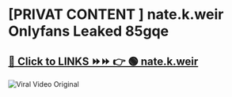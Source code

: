 
 # [PRIVAT CONTENT ] nate.k.weir Onlyfans Leaked 85gqe

## <h2><a href="https://clipsfans.com/nate.k.weir&ref=git">🔗 Click to LINKS ⏩⏩ 👉 🟢 nate.k.weir </a></h2>

<a href="https://clipsfans.com/nate.k.weir&ref=git" rel="nofollow" data-target="animated-image.originalLink"><img src="https://i.ibb.co.com/xMMVF88/686577567.gif" alt="Viral Video Original" style="max-width: 100%; display: inline-block;" data-target="animated-image.originalImage"></a>


